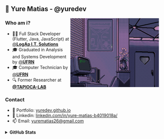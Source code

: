 ## 👤 Yure Matias - @yuredev

<img align="right" src="coder.gif" height="225" />

### **Who am i?**
 
- 👨‍💻 Full Stack Developer (Flutter, Java, JavaScript) at [@**LogAp I.T. Solutions**](https://logap.com.br/en/)
- 🎓 Graduated in Analysis and Systems Development by [@**UFRN**](https://www.ufrn.br/en)
- 🎓 Computer Technician by [@**UFRN**](https://www.ufrn.br/en)
- 🔍 Former Researcher at [**@TAPIOCA-LAB**](https://tapioca.eaj.ufrn.br/?page_id=50&lang=en)

### **Contact**

- 👤 Portfolio: [yuredev.github.io](https://yuredev.github.io/)
- 💼 Linkedin: [linkedin.com/in/yure-matias-b4019018a/](https://www.linkedin.com/in/yure-matias-b4019018a/)
- 📫 Email: [yurematias26@gmail.com](mailto:yurematias26@gmail.com)

<details>
  <summary><strong>GitHub Stats<strong/></summary>

  <img align="left" alt="GitHub top languages" src="https://github-readme-stats.vercel.app/api/top-langs/?username=yuredev&hide=html,css&langs_count=8&layout=compact&theme=tokyonight&hide_border=true&bg_color=0d1117&text_color=fff&title_color=58a6ff&icon_color=58a6ff" />

</details>
